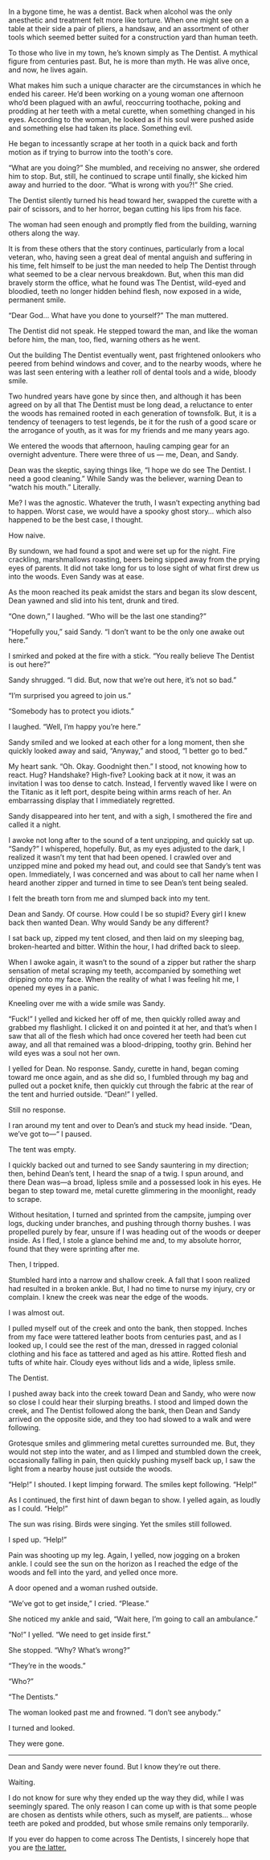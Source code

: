 In a bygone time, he was a dentist. Back when alcohol was the only anesthetic and treatment felt more like torture. When one might see on a table at their side a pair of pliers, a handsaw, and an assortment of other tools which seemed better suited for a construction yard than human teeth. 

To those who live in my town, he’s known simply as The Dentist. A mythical figure from centuries past. But, he is more than myth. He was alive once, and now, he lives again.

What makes him such a unique character are the circumstances in which he ended his career. He’d been working on a young woman one afternoon who’d been plagued with an awful, reoccurring toothache, poking and prodding at her teeth with a metal curette, when something changed in his eyes. According to the woman, he looked as if his soul were pushed aside and something else had taken its place. Something evil.

He began to incessantly scrape at her tooth in a quick back and forth motion as if trying to burrow into the tooth's core. 

“What are you doing?” She mumbled, and receiving no answer, she ordered him to stop. But, still, he continued to scrape until finally, she kicked him away and hurried to the door. “What is wrong with you?!” She cried.

The Dentist silently turned his head toward her, swapped the curette with a pair of scissors, and to her horror, began cutting his lips from his face.

The woman had seen enough and promptly fled from the building, warning others along the way.

It is from these others that the story continues, particularly from a local veteran, who, having seen a great deal of mental anguish and suffering in his time, felt himself to be just the man needed to help The Dentist through what seemed to be a clear nervous breakdown. But, when this man did bravely storm the office, what he found was The Dentist, wild-eyed and bloodied, teeth no longer hidden behind flesh, now exposed in a wide, permanent smile.

“Dear God… What have you done to yourself?” The man muttered.

The Dentist did not speak. He stepped toward the man, and like the woman before him, the man, too, fled, warning others as he went.

Out the building The Dentist eventually went, past frightened onlookers who peered from behind windows and cover, and to the nearby woods, where he was last seen entering with a leather roll of dental tools and a wide, bloody smile.

Two hundred years have gone by since then, and although it has been agreed on by all that The Dentist must be long dead, a reluctance to enter the woods has remained rooted in each generation of townsfolk. But, it is a tendency of teenagers to test legends, be it for the rush of a good scare or the arrogance of youth, as it was for my friends and me many years ago.

We entered the woods that afternoon, hauling camping gear for an overnight adventure. There were three of us — me, Dean, and Sandy. 

Dean was the skeptic, saying things like, “I hope we do see The Dentist. I need a good cleaning.” While Sandy was the believer, warning Dean to “watch his mouth.” Literally. 

Me? I was the agnostic. Whatever the truth, I wasn’t expecting anything bad to happen. Worst case, we would have a spooky ghost story… which also happened to be the best case, I thought. 

How naive.

By sundown, we had found a spot and were set up for the night. Fire crackling, marshmallows roasting, beers being sipped away from the prying eyes of parents. It did not take long for us to lose sight of what first drew us into the woods. Even Sandy was at ease. 

As the moon reached its peak amidst the stars and began its slow descent, Dean yawned and slid into his tent, drunk and tired.

“One down,” I laughed. “Who will be the last one standing?”

“Hopefully you,” said Sandy. “I don’t want to be the only one awake out here.”

I smirked and poked at the fire with a stick. “You really believe The Dentist is out here?”

Sandy shrugged. “I did. But, now that we’re out here, it’s not so bad.”

“I’m surprised you agreed to join us.”

“Somebody has to protect you idiots.”

I laughed. “Well, I’m happy you’re here.”

Sandy smiled and we looked at each other for a long moment, then she quickly looked away and said, “Anyway,” and stood, “I better go to bed.”

My heart sank. “Oh. Okay. Goodnight then.” I stood, not knowing how to react. Hug? Handshake? High-five? Looking back at it now, it was an invitation I was too dense to catch. Instead, I fervently waved like I were on the Titanic as it left port, despite being within arms reach of her. An embarrassing display that I immediately regretted.

Sandy disappeared into her tent, and with a sigh, I smothered the fire and called it a night.

I awoke not long after to the sound of a tent unzipping, and quickly sat up. “Sandy?” I whispered, hopefully. But, as my eyes adjusted to the dark, I realized it wasn’t my tent that had been opened. I crawled over and unzipped mine and poked my head out, and could see that Sandy’s tent was open. Immediately, I was concerned and was about to call her name when I heard another zipper and turned in time to see Dean’s tent being sealed.

I felt the breath torn from me and slumped back into my tent. 

Dean and Sandy. Of course. How could I be so stupid? Every girl I knew back then wanted Dean. Why would Sandy be any different?

I sat back up, zipped my tent closed, and then laid on my sleeping bag, broken-hearted and bitter. Within the hour, I had drifted back to sleep.

When I awoke again, it wasn’t to the sound of a zipper but rather the sharp sensation of metal scraping my teeth, accompanied by something wet dripping onto my face. When the reality of what I was feeling hit me, I opened my eyes in a panic. 

Kneeling over me with a wide smile was Sandy.

“Fuck!” I yelled and kicked her off of me, then quickly rolled away and grabbed my flashlight. I clicked it on and pointed it at her, and that’s when I saw that all of the flesh which had once covered her teeth had been cut away, and all that remained was a blood-dripping, toothy grin. Behind her wild eyes was a soul not her own.

I yelled for Dean. No response. Sandy, curette in hand, began coming toward me once again, and as she did so, I fumbled through my bag and pulled out a pocket knife, then quickly cut through the fabric at the rear of the tent and hurried outside. “Dean!” I yelled. 

Still no response.

I ran around my tent and over to Dean’s and stuck my head inside. “Dean, we’ve got to—“ I paused.

The tent was empty. 

I quickly backed out and turned to see Sandy sauntering in my direction; then, behind Dean’s tent, I heard the snap of a twig. I spun around, and there Dean was—a broad, lipless smile and a possessed look in his eyes. He began to step toward me, metal curette glimmering in the moonlight, ready to scrape.

Without hesitation, I turned and sprinted from the campsite, jumping over logs, ducking under branches, and pushing through thorny bushes. I was propelled purely by fear, unsure if I was heading out of the woods or deeper inside. As I fled, I stole a glance behind me and, to my absolute horror, found that they were sprinting after me.

Then, I tripped.

Stumbled hard into a narrow and shallow creek. A fall that I soon realized had resulted in a broken ankle. But, I had no time to nurse my injury, cry or complain. I knew the creek was near the edge of the woods. 

I was almost out.

I pulled myself out of the creek and onto the bank, then stopped. Inches from my face were tattered leather boots from centuries past, and as I looked up, I could see the rest of the man, dressed in ragged colonial clothing and his face as tattered and aged as his attire. Rotted flesh and tufts of white hair. Cloudy eyes without lids and a wide, lipless smile.

The Dentist.

I pushed away back into the creek toward Dean and Sandy, who were now so close I could hear their slurping breaths. I stood and limped down the creek, and The Dentist followed along the bank, then Dean and Sandy arrived on the opposite side, and they too had slowed to a walk and were following.

Grotesque smiles and glimmering metal curettes surrounded me. But, they would not step into the water, and as I limped and stumbled down the creek, occasionally falling in pain, then quickly pushing myself back up, I saw the light from a nearby house just outside the woods.

“Help!” I shouted. I kept limping forward. The smiles kept following. “Help!”

As I continued, the first hint of dawn began to show. I yelled again, as loudly as I could. “Help!” 

The sun was rising. Birds were singing. Yet the smiles still followed. 

I sped up. “Help!”

Pain was shooting up my leg. Again, I yelled, now jogging on a broken ankle. I could see the sun on the horizon as I reached the edge of the woods and fell into the yard, and yelled once more.

A door opened and a woman rushed outside.

“We’ve got to get inside,” I cried. “Please.”

She noticed my ankle and said, “Wait here, I’m going to call an ambulance.”

“No!” I yelled. “We need to get inside first.”

She stopped. “Why? What’s wrong?”

“They’re in the woods.”

“Who?”

“The Dentists.”

The woman looked past me and frowned. “I don’t see anybody.”

I turned and looked. 

They were gone.

_______________________________

Dean and Sandy were never found. But I know they’re out there. 

Waiting.

I do not know for sure why they ended up the way they did, while I was seemingly spared. The only reason I can come up with is that some people are chosen as dentists while others, such as myself, are patients… whose teeth are poked and prodded, but whose smile remains only temporarily.

If you ever do happen to come across The Dentists, I sincerely hope that you are [the latter.](https://www.reddit.com/user/FishermanTales/comments/qjvwoi/subscribe_to_rfishermantales/?utm_source=share&utm_medium=ios_app&utm_name=iossmf)